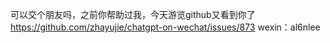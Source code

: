 可以交个朋友吗，之前你帮助过我，今天游览github又看到你了 https://github.com/zhayujie/chatgpt-on-wechat/issues/873
wexin：al6nlee
